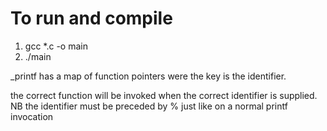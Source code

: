 # To run and compile
1. gcc *.c -o main
2. ./main

_printf has a map of function pointers were the key
is the identifier.

the correct function will be invoked when the correct
identifier is supplied. NB the identifier must be 
preceded by % just like on a normal printf invocation
